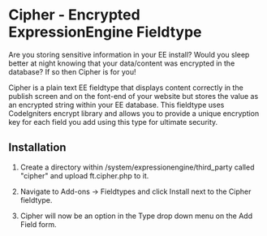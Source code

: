 # Cipher - Encrypted ExpressionEngine Fieldtype

Are you storing sensitive information in your EE install? Would you sleep better at night knowing that your data/content was encrypted in the database? If so then Cipher is for you!

Cipher is a plain text EE fieldtype that displays content correctly in the publish screen and on the font-end of your website but stores the value as an encrypted string within your EE database. This fieldtype uses CodeIgniters encrypt library and allows you to provide a unique encryption key for each field you add using this type for ultimate security.

## Installation

1. Create a directory within /system/expressionengine/third_party called "cipher" and upload ft.cipher.php to it.

2. Navigate to Add-ons -> Fieldtypes and click Install next to the Cipher fieldtype.

3. Cipher will now be an option in the Type drop down menu on the Add Field form.